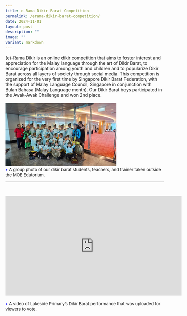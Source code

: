 ```yaml
---
title: e–Rama Dikir Barat Competition
permalink: /erama-dikir-barat-competition/
date: 2024-11-01
layout: post
description: ""
image: ""
variant: markdown
---
```

(e)-Rama Dikir is an online dikir competition that aims to foster interest and appreciation for the Malay language through the art of Dikir Barat, to encourage participation among youth and children and to popularize Dikir Barat across all layers of society through social media. This competition is organized for the very first time by Singapore Dikir Barat Federation, with the support of Malay Language Council, Singapore in conjunction with Bulan Bahasa (Malay Language month). Our Dikir Barat boys participated in the Awak-Awak Challenge and won 2nd place.
<br><br>
<img src="/images/Happenings/DIKIR%20BARAT/Photo_1.jpg" style="width: 70%; height: 70%;">
<br>
<span style="font-size:10pt;">
<span style="color:blue;">•</span> A group photo of our dikir barat students, teachers, and trainer taken outside the MOE Edutorium.</span>
<hr><br>
<p align="center"><iframe width="560" height="315" src="https://www.youtube.com/embed/OurgNYtS3FI?si=UPVXcO_4h2ANKM48" title="YouTube video player" frameborder="0" allow="accelerometer; autoplay; clipboard-write; encrypted-media; gyroscope; picture-in-picture; web-share" allowfullscreen=""></iframe></p>
<span style="font-size:10pt;">
<span style="color:blue;">•</span> A video of Lakeside Primary’s Dikir Barat performance that was uploaded for viewers to vote.</span>